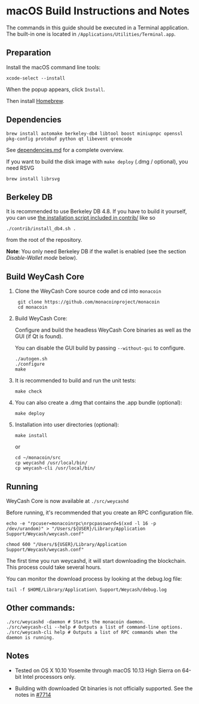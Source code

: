 macOS Build Instructions and Notes
====================================
The commands in this guide should be executed in a Terminal application.
The built-in one is located in `/Applications/Utilities/Terminal.app`.

Preparation
-----------
Install the macOS command line tools:

`xcode-select --install`

When the popup appears, click `Install`.

Then install [Homebrew](https://brew.sh).

Dependencies
----------------------

    brew install automake berkeley-db4 libtool boost miniupnpc openssl pkg-config protobuf python qt libevent qrencode

See [dependencies.md](dependencies.md) for a complete overview.

If you want to build the disk image with `make deploy` (.dmg / optional), you need RSVG

    brew install librsvg

Berkeley DB
-----------
It is recommended to use Berkeley DB 4.8. If you have to build it yourself,
you can use [the installation script included in contrib/](/contrib/install_db4.sh)
like so

```shell
./contrib/install_db4.sh .
```

from the root of the repository.

**Note**: You only need Berkeley DB if the wallet is enabled (see the section *Disable-Wallet mode* below).

Build WeyCash Core
------------------------

1. Clone the WeyCash Core source code and cd into `monacoin`

        git clone https://github.com/monacoinproject/monacoin
        cd monacoin

2.  Build WeyCash Core:

    Configure and build the headless WeyCash Core binaries as well as the GUI (if Qt is found).

    You can disable the GUI build by passing `--without-gui` to configure.

        ./autogen.sh
        ./configure
        make

3.  It is recommended to build and run the unit tests:

        make check

4.  You can also create a .dmg that contains the .app bundle (optional):

        make deploy

5.  Installation into user directories (optional):

        make install

    or

        cd ~/monacoin/src
        cp weycashd /usr/local/bin/
        cp weycash-cli /usr/local/bin/

Running
-------

WeyCash Core is now available at `./src/weycashd`

Before running, it's recommended that you create an RPC configuration file.

    echo -e "rpcuser=monacoinrpc\nrpcpassword=$(xxd -l 16 -p /dev/urandom)" > "/Users/${USER}/Library/Application Support/Weycash/weycash.conf"

    chmod 600 "/Users/${USER}/Library/Application Support/Weycash/weycash.conf"

The first time you run weycashd, it will start downloading the blockchain. This process could take several hours.

You can monitor the download process by looking at the debug.log file:

    tail -f $HOME/Library/Application\ Support/Weycash/debug.log

Other commands:
-------

    ./src/weycashd -daemon # Starts the monacoin daemon.
    ./src/weycash-cli --help # Outputs a list of command-line options.
    ./src/weycash-cli help # Outputs a list of RPC commands when the daemon is running.

Notes
-----

* Tested on OS X 10.10 Yosemite through macOS 10.13 High Sierra on 64-bit Intel processors only.

* Building with downloaded Qt binaries is not officially supported. See the notes in [#7714](https://github.com/bitcoin/bitcoin/issues/7714)
